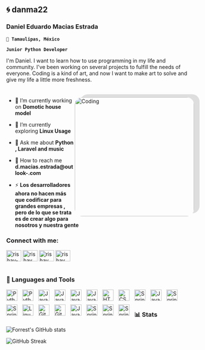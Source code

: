 ## 🌀 danma22

### Daniel Eduardo Macias Estrada

**`📍 Tamaulipas, México`**

**`Junior Python Developer`**

I'm Daniel. I want to learn how to use programming in my life and community. I've been working on several projects to fulfill the needs of everyone. Coding is a kind of art, and now I want to make art to solve and give my life a little more freshness.

#

<img style="border-radius:20px;box-shadow: 15px -8px rgba(0,0,0,0.12);" align="right" alt="Coding" width="320" src="https://images-wixmp-ed30a86b8c4ca887773594c2.wixmp.com/f/fab1db9c-54ef-4cac-ae6a-e68da64c5331/dgaw8zr-30e25e18-e021-4bbf-bffb-192fabf626e7.png/v1/fill/w_894,h_894,q_70,strp/explorer_2___cat_tale_by_gumori_dgaw8zr-pre.jpg?token=eyJ0eXAiOiJKV1QiLCJhbGciOiJIUzI1NiJ9.eyJzdWIiOiJ1cm46YXBwOjdlMGQxODg5ODIyNjQzNzNhNWYwZDQxNWVhMGQyNmUwIiwiaXNzIjoidXJuOmFwcDo3ZTBkMTg4OTgyMjY0MzczYTVmMGQ0MTVlYTBkMjZlMCIsIm9iaiI6W1t7ImhlaWdodCI6Ijw9MTAyNCIsInBhdGgiOiJcL2ZcL2ZhYjFkYjljLTU0ZWYtNGNhYy1hZTZhLWU2OGRhNjRjNTMzMVwvZGdhdzh6ci0zMGUyNWUxOC1lMDIxLTRiYmYtYmZmYi0xOTJmYWJmNjI2ZTcucG5nIiwid2lkdGgiOiI8PTEwMjQifV1dLCJhdWQiOlsidXJuOnNlcnZpY2U6aW1hZ2Uub3BlcmF0aW9ucyJdfQ.PeHYKoEEWZ7bS1IgXFbPKFpxHpv3hB1uGOwbsuATX28">

- 🔨 I’m currently working on **Domotic house model**

- 🔭 I’m currently exploring **Linux Usage**

- 💬 Ask me about **Python , Laravel and music**

- 📡 How to reach me **d.macias.estrada@outlook-.com**

- ⚡ **Los desarrolladores ahora no hacen más que codificar para grandes empresas , pero de lo que se trata es de crear algo para nosotros y nuestra gente**

<h3 align="left">Connect with me:</h3>
<p align="left">
<a href="www.linkedin.com/in/daniel-eduardo-macias-estrada" target="blank"><img align="center" src="https://raw.githubusercontent.com/rahuldkjain/github-profile-readme-generator/master/src/images/icons/Social/linked-in-alt.svg" alt="rishav-chanda-b89a791b3" height="30" width="40" /></a>
<a href="https://www.instagram.com/dan_edma/" target="blank"><img align="center" src="https://raw.githubusercontent.com/rahuldkjain/github-profile-readme-generator/master/src/images/icons/Social/instagram.svg" alt="rishav_chanda" height="30" width="40" /></a>
<a href="https://www.facebook.com/danieleduardo.maciasestrada" target="blank"><img align="center" src="https://raw.githubusercontent.com/rahuldkjain/github-profile-readme-generator/master/src/images/icons/Social/facebook.svg" alt="rishav chanda" height="30" width="40" /></a>
<a href="https://twitter.com/LaloMED4" target="blank"><img align="center" src="https://raw.githubusercontent.com/rahuldkjain/github-profile-readme-generator/master/src/images/icons/Social/twitter.svg" alt="rishav chanda" height="30" width="40" /></a>
</p>

#

### 🧰 Languages and Tools

<img align="left" alt="Python" width="30px" style="padding-right:10px;margin-bottom:10px" src="https://cdn.jsdelivr.net/gh/devicons/devicon/icons/python/python-original.svg" />
<img align="left" alt="Python" width="30px" style="padding-right:10px;margin-bottom:10px" src="https://cdn.jsdelivr.net/gh/devicons/devicon/icons/jupyter/jupyter-original-wordmark.svg" />
<img align="left" alt="JavaScript" width="30px" style="padding-right:10px;margin-bottom:10px" src="https://cdn.jsdelivr.net/gh/devicons/devicon/icons/javascript/javascript-plain.svg" />
<img align="left" alt="JavaScript" width="30px" style="padding-right:10px;margin-bottom:10px" src="https://cdn.jsdelivr.net/gh/devicons/devicon/icons/jquery/jquery-original.svg" />
<img align="left" alt="JavaScript" width="30px" style="padding-right:10px;margin-bottom:10px" src="https://cdn.jsdelivr.net/gh/devicons/devicon/icons/php/php-plain.svg" />
<img align="left" alt="JavaScript" width="30px" style="padding-right:10px;margin-bottom:10px" src="https://cdn.jsdelivr.net/gh/devicons/devicon/icons/laravel/laravel-plain.svg" />
<img align="left" alt="HTML" width="30px" style="padding-right:10px;margin-bottom:10px" src="https://cdn.jsdelivr.net/gh/devicons/devicon/icons/html5/html5-plain.svg" />
<img align="left" alt="CSS" width="30px" style="padding-right:10px;margin-bottom:10px" src="https://cdn.jsdelivr.net/gh/devicons/devicon/icons/css3/css3-plain.svg" />
<img align="left" alt="Spring" width="30px" style="padding-right:10px;margin-bottom:10px" src="https://cdn.jsdelivr.net/gh/devicons/devicon/icons/mysql/mysql-original-wordmark.svg" />
<img align="left" alt="Java" width="30px" style="padding-right:10px;margin-bottom:10px" src="https://cdn.jsdelivr.net/gh/devicons/devicon/icons/java/java-original.svg"/>
<img align="left" alt="Spring" width="30px" style="padding-right:10px;margin-bottom:10px" src="https://cdn.jsdelivr.net/gh/devicons/devicon/icons/androidstudio/androidstudio-original.svg" />
<img align="left" alt="Spring" width="30px" style="padding-right:10px;margin-bottom:10px" src="https://cdn.jsdelivr.net/gh/devicons/devicon/icons/vscode/vscode-original.svg" />
<img align="left" alt="Linux" width="30px" style="padding-right:10px;margin-bottom:10px" src="https://cdn.jsdelivr.net/gh/devicons/devicon/icons/linux/linux-original.svg" />
<img align="left" alt="Git" width="30px" style="padding-right:10px;margin-bottom:10px" src="https://cdn.jsdelivr.net/gh/devicons/devicon/icons/git/git-original.svg" />
<img align="left" alt="GitHub" width="30px" style="padding-right:10px;margin-bottom:10px" src="https://cdn.jsdelivr.net/gh/devicons/devicon/icons/github/github-original.svg" />
<img align="left" alt="Java" width="30px" style="padding-right:10px;margin-bottom:10px" src="https://cdn.jsdelivr.net/gh/devicons/devicon/icons/arduino/arduino-original.svg"/>
<img align="left" alt="Spring" width="30px" style="padding-right:10px;margin-bottom:10px" src="https://cdn.jsdelivr.net/gh/devicons/devicon/icons/docker/docker-original.svg" />
<img align="left" alt="Spring" width="30px" style="padding-right:10px;margin-bottom:10px" src="https://cdn.jsdelivr.net/gh/devicons/devicon/icons/digitalocean/digitalocean-original.svg" />
<img align="left" alt="Spring" width="30px" style="padding-right:10px;margin-bottom:10px" src="https://cdn.jsdelivr.net/gh/devicons/devicon/icons/figma/figma-original.svg" />


<br />

#


### 📊 Stats

![Forrest's GitHub stats](https://github-readme-stats.vercel.app/api?username=danma22&show_icons=true&theme=tokyonight)

![GitHub Streak](https://streak-stats.demolab.com?user=danma22&theme=tokyonight&border_radius=4.5)